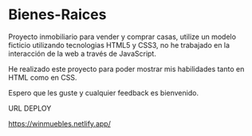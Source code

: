 # Bienes-Raices
Proyecto inmobiliario para vender y comprar casas, utilize un modelo ficticio utilizando tecnologias HTML5 y CSS3, 
no he trabajado en la interacción de la web a través de JavaScript.

He realizado este proyecto para poder mostrar mis habilidades tanto en HTML como en CSS.

Espero que les guste y cualquier feedback es bienvenido.


URL DEPLOY

https://winmuebles.netlify.app/
